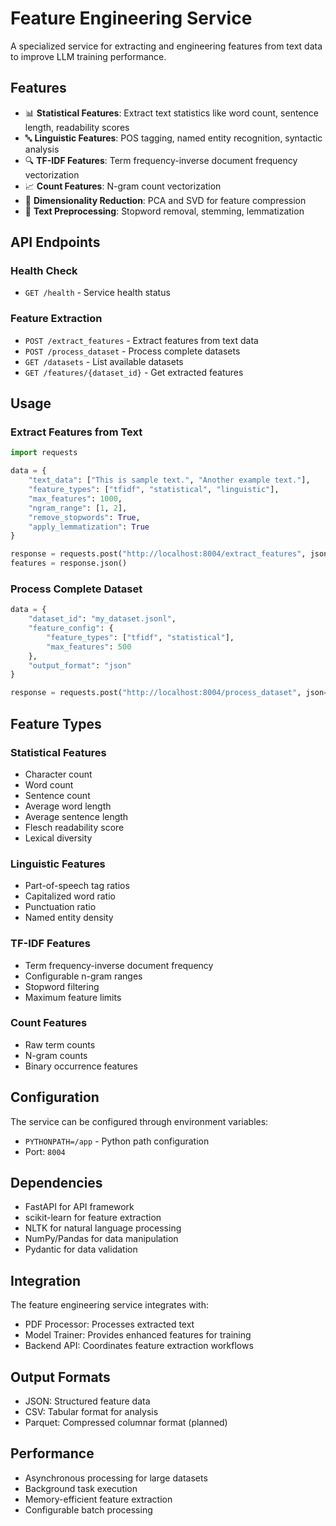 # Feature Engineering Service

A specialized service for extracting and engineering features from text data to improve LLM training performance.

## Features

- 📊 **Statistical Features**: Extract text statistics like word count, sentence length, readability scores
- 🔤 **Linguistic Features**: POS tagging, named entity recognition, syntactic analysis
- 🔍 **TF-IDF Features**: Term frequency-inverse document frequency vectorization
- 📈 **Count Features**: N-gram count vectorization
- 🎯 **Dimensionality Reduction**: PCA and SVD for feature compression
- 🧹 **Text Preprocessing**: Stopword removal, stemming, lemmatization

## API Endpoints

### Health Check
- `GET /health` - Service health status

### Feature Extraction
- `POST /extract_features` - Extract features from text data
- `POST /process_dataset` - Process complete datasets
- `GET /datasets` - List available datasets
- `GET /features/{dataset_id}` - Get extracted features

## Usage

### Extract Features from Text

```python
import requests

data = {
    "text_data": ["This is sample text.", "Another example text."],
    "feature_types": ["tfidf", "statistical", "linguistic"],
    "max_features": 1000,
    "ngram_range": [1, 2],
    "remove_stopwords": True,
    "apply_lemmatization": True
}

response = requests.post("http://localhost:8004/extract_features", json=data)
features = response.json()
```

### Process Complete Dataset

```python
data = {
    "dataset_id": "my_dataset.jsonl",
    "feature_config": {
        "feature_types": ["tfidf", "statistical"],
        "max_features": 500
    },
    "output_format": "json"
}

response = requests.post("http://localhost:8004/process_dataset", json=data)
```

## Feature Types

### Statistical Features
- Character count
- Word count
- Sentence count
- Average word length
- Average sentence length
- Flesch readability score
- Lexical diversity

### Linguistic Features
- Part-of-speech tag ratios
- Capitalized word ratio
- Punctuation ratio
- Named entity density

### TF-IDF Features
- Term frequency-inverse document frequency
- Configurable n-gram ranges
- Stopword filtering
- Maximum feature limits

### Count Features
- Raw term counts
- N-gram counts
- Binary occurrence features

## Configuration

The service can be configured through environment variables:

- `PYTHONPATH=/app` - Python path configuration
- Port: `8004`

## Dependencies

- FastAPI for API framework
- scikit-learn for feature extraction
- NLTK for natural language processing
- NumPy/Pandas for data manipulation
- Pydantic for data validation

## Integration

The feature engineering service integrates with:
- PDF Processor: Processes extracted text
- Model Trainer: Provides enhanced features for training
- Backend API: Coordinates feature extraction workflows

## Output Formats

- JSON: Structured feature data
- CSV: Tabular format for analysis
- Parquet: Compressed columnar format (planned)

## Performance

- Asynchronous processing for large datasets
- Background task execution
- Memory-efficient feature extraction
- Configurable batch processing 